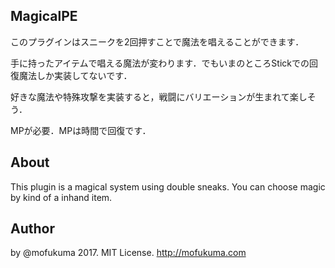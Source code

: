 MagicalPE
---------------------------------

このプラグインはスニークを2回押すことで魔法を唱えることができます．

手に持ったアイテムで唱える魔法が変わります．でもいまのところStickでの回復魔法しか実装してないです．

好きな魔法や特殊攻撃を実装すると，戦闘にバリエーションが生まれて楽しそう．

MPが必要．MPは時間で回復です．


About
---------------------------------
This plugin is a magical system using double sneaks.
You can choose magic by kind of a inhand item.


Author
---------------------------------
by @mofukuma 2017. MIT License.
http://mofukuma.com
